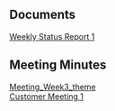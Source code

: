 ## Documents
[Weekly Status Report 1](./Meetings/week3_theme.md)<br>

## Meeting Minutes
[Meeting_Week3_theme](./Meetings/week3_theme.md)<br>
[Customer Meeting 1](./Meetings/CustomerMeeting1.md)<br>
